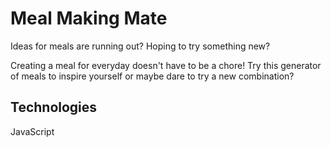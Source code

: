 # Meal Making Mate

Ideas for meals are running out? Hoping to try something new?

Creating a meal for everyday doesn't have to be a chore! Try this generator of meals to inspire yourself or maybe dare to try a new combination?

## Technologies
JavaScript